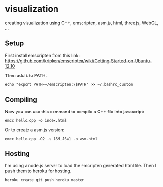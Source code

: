 visualization
=============

creating visualization using C++, emscripten, asm.js, html, three.js, WebGL, ...

Setup
-----

First install emscripten from this link: https://github.com/kripken/emscripten/wiki/Getting-Started-on-Ubuntu-12.10

Then add it to PATH:

`echo "export PATH=~/emscripten:\$PATH" >> ~/.bashrc_custom`

Compiling
---------

Now you can use this command to compile a C++ file into javascript:

`emcc hello.cpp -o index.html`

Or to create a asm.js version:

`emcc hello.cpp -O2 -s ASM_JS=1 -o asm.html`

Hosting
-------

I'm using a node.js server to load the emcripten generated html file. Then I push them to heroku for hosting.

`heroku create
git push heroku master`
